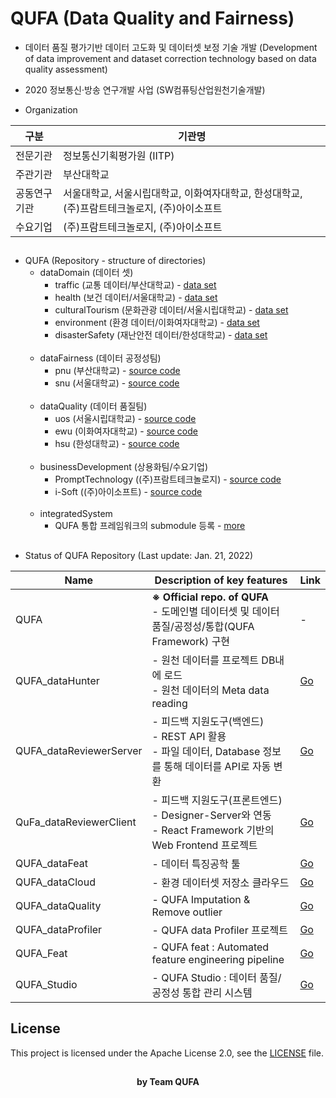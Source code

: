 # **QUFA** (Data **Qu**ality and **Fa**irness)

- 데이터 품질 평가기반 데이터 고도화 및 데이터셋 보정 기술 개발 (Development of data improvement and dataset correction technology based on data quality assessment)

- 2020 정보통신·방송 연구개발 사업 (SW컴퓨팅산업원천기술개발)

- Organization

| 구분 | 기관명 |
| ------ | ------ |
| 전문기관 | 정보통신기획평가원 (IITP) |
| 주관기관 | 부산대학교 |
| 공동연구기관 | 서울대학교, 서울시립대학교, 이화여자대학교, 한성대학교, (주)프람트테크놀로지, (주)아이소프트 |
| 수요기업 | (주)프람트테크놀로지, (주)아이소프트 |

##

<ul>
    <li>
      <label>QUFA (Repository - structure of directories)</label>
      <ul>
        <li>
          <label>dataDomain (데이터 셋)</label>
          <ul>
            <li>
                <label>traffic (교통 데이터/부산대학교) - <a href="https://gitlab.com/qufa/qufa/-/tree/master/dataDomain/traffic/dataSet">data set</a></label>
            </li>
            <li>
                <label>health (보건 데이터/서울대학교) - <a href="https://gitlab.com/qufa/qufa/-/tree/master/dataDomain/health/dataSet">data set</a></label>
            </li>
            <li>
                <label>culturalTourism (문화관광 데이터/서울시립대학교) - <a href="https://gitlab.com/qufa/qufa/-/tree/master/dataDomain/culturalTourism/dataSet">data set</a></label>
            </li>
            <li>
                <label>environment (환경 데이터/이화여자대학교) - <a href="https://gitlab.com/qufa/qufa/-/tree/master/dataDomain/environment/dataSet">data set</a></label>
            </li>
            <li>
                <label>disasterSafety (재난안전 데이터/한성대학교) - <a href="https://gitlab.com/qufa/qufa/-/tree/master/dataDomain/disasterSafety/dataSet">data set</a></label>
            </li>
          </ul>
        </li><br>
        <li>
          <label>dataFairness (데이터 공정성팀)</label>
          <ul>
            <li>
                <label>pnu (부산대학교) - <a href=https://gitlab.com/qufa/qufa/-/tree/master/dataFairness/pnu>source code</a></label>
            </li>
            <li>
                <label>snu (서울대학교) - <a href=https://gitlab.com/qufa/qufa/-/tree/master/dataFairness/snu>source code</a></label>
            </li>
          </ul>
        </li><br>
        <li>
          <label>dataQuality (데이터 품질팀)</label>
          <ul>
            <li>
                <label>uos (서울시립대학교) - <a href=https://gitlab.com/qufa/qufa/-/tree/master/dataQuality/uos>source code</a></label>
            </li>
            <li>
                <label>ewu (이화여자대학교) - <a href=https://gitlab.com/qufa/qufa/-/tree/master/dataQuality/ewu>source code</a></label>
            </li>
            <li>
                <label>hsu (한성대학교) - <a href=https://gitlab.com/qufa/qufa/-/tree/master/dataQuality/hsu>source code</a></label>
            </li>
          </ul>
        </li><br>
        <li>
          <label>businessDevelopment (상용화팀/수요기업)</label>
          <ul>
            <li>
                <label>PromptTechnology ((주)프람트테크놀로지) - <a href=https://gitlab.com/qufa/qufa/-/tree/master/businessDevelopment/PromptTechnology>source code</a></label>
            </li>
            <li>
                <label>i-Soft ((주)아이소프트) - <a href=https://gitlab.com/qufa/qufa/-/tree/master/businessDevelopment/I-Soft>source code</a></label>
            </li>
          </ul>
        </li><br>
        <li>
          <label>integratedSystem</label>
          <ul>
            <li>
                <label>QUFA 통합 프레임워크의 submodule 등록 - <a href=https://gitlab.com/qufa/qufa/-/tree/master/integratedSystem>more</a></label>
            </li>            
          </ul>
        </li>
      </ul>
    </li>
</ul>

##
- Status of QUFA Repository (Last update: Jan. 21, 2022)

| Name | Description of key features  | Link |
| ------ | ------ | ------ |
| QUFA | **※ Official repo. of QUFA**<br> - 도메인별 데이터셋 및 데이터 품질/공정성/통합(QUFA Framework) 구현 | - |
| QUFA_dataHunter | - 원천 데이터를 프로젝트 DB내에 로드<br> - 원천 데이터의 Meta data reading | <a href=https://gitlab.com/qufa/qufa_datahunter target="_blank">Go</a> |
| QUFA_dataReviewerServer | - 피드백 지원도구(백엔드)<br> - REST API 활용<br> - 파일 데이터, Database 정보를 통해 데이터를 API로 자동 변환 | <a href=https://gitlab.com/qufa/qufa_datareviewerserver target="_blank">Go</a> |
| QuFa_dataReviewerClient | - 피드백 지원도구(프론트엔드)<br> - Designer-Server와 연동<br> - React Framework 기반의 Web Frontend 프로젝트 | <a href=https://gitlab.com/qufa/qufa_datareviewerclient target="_blank">Go</a> |
| QUFA_dataFeat | - 데이터 특징공학 툴<br> | <a href=https://github.com/oslab-ewha/qufafeat target="_blank">Go</a> |
| QUFA_dataCloud | - 환경 데이터셋 저장소 클라우드<br> | <a href=https://drive.google.com/drive/folders/15-z-NWTicGJeEkYsbKUXaoBcwZJT9IKC target="_blank">Go</a> |
| QUFA_dataQuality | - QUFA Imputation & Remove outlier<br> | <a href=https://gitlab.com/qufa-ptech/imputation target="_blank">Go</a> |
| QUFA_dataProfiler | - QUFA data Profiler 프로젝트<br> | <a href=https://gitlab.com/qufa-ptech/qufa-profiler target="_blank">Go</a> |
| QUFA_Feat | - QUFA feat : Automated feature engineering pipeline<br> | <a href=https://gitlab.com/qufa-project/qufafeat target="_blank">Go</a> |
| QUFA_Studio | - QUFA Studio : 데이터 품질/공정성 통합 관리 시스템<br> | <a href=https://gitlab.com/qufa-project/qufa-studio target="_blank">Go</a> |


## License
This project is licensed under the Apache License 2.0, see the [LICENSE](LICENSE) file.

##
<div align="center"><strong>by Team QUFA</strong></div>
